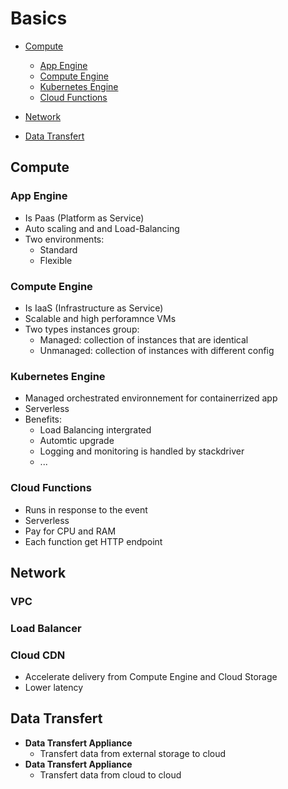 # Basics

- [Compute](#compute)
    -  [App Engine](#apengine)
    -  [Compute Engine](#computeangine)
    -  [Kubernetes Engine](#kubernetes)
    -  [Cloud Functions](#functions)

- [Network](#network)
- [Data Transfert](#datatransefert)

## Compute <a name="compute"></a>

### App Engine <a name="apengine"></a>

- Is Paas (Platform as Service)
- Auto scaling and and Load-Balancing
- Two environments:
    - Standard
    - Flexible

### Compute Engine <a name="computeangine"></a>

- Is IaaS (Infrastructure as Service)
- Scalable and high perforamnce VMs
- Two types instances group:
    - Managed: collection of instances that are identical
    - Unmanaged: collection of instances with different config

### Kubernetes Engine <a name="kubernetes"></a>

- Managed orchestrated environnement for containerrized app
- Serverless
- Benefits:
    - Load Balancing intergrated
    - Automtic upgrade
    - Logging and monitoring is handled by stackdriver
    - ...

### Cloud Functions <a name="functions"></a>

- Runs in response to the event
- Serverless
- Pay for CPU and RAM
- Each function get HTTP endpoint


## Network <a name="network"></a>

### VPC

### Load Balancer

### Cloud CDN

- Accelerate delivery from Compute Engine and Cloud Storage
- Lower latency

## Data Transfert <a name="datatransefert"></a>

- **Data Transfert Appliance**
  - Transfert data from external storage to cloud
- **Data Transfert Appliance**
  - Transfert data from cloud to cloud